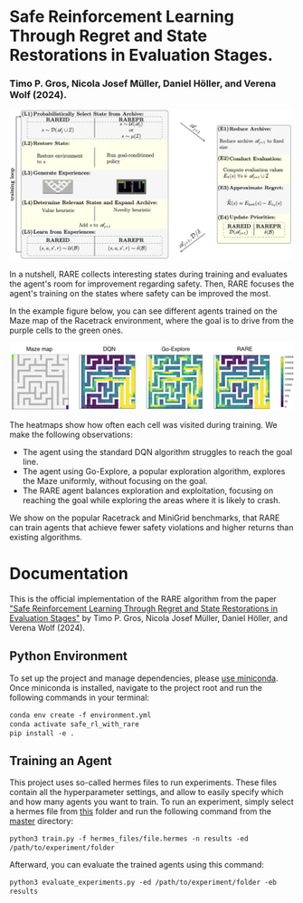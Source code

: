 # Safe Reinforcement Learning Through Regret and State Restorations in Evaluation Stages.
### Timo P. Gros, Nicola Josef Müller, Daniel Höller, and Verena Wolf (2024).

<img src="RARE.png" alt="RARE" width="500"/>

In a nutshell, RARE collects interesting states during training and evaluates the agent's room for improvement regarding safety.
Then, RARE focuses the agent's training on the states where safety can be improved the most. 

In the example figure below, you can see different agents trained on the Maze map of the Racetrack environment, where the goal is to drive from the purple cells to the green ones.

<img src="RARE_exploration.png" alt="RARE_exploration" width="800"/>

The heatmaps show how often each cell was visited during training. We make the following observations:
- The agent using the standard DQN algorithm struggles to reach the goal line. 
- The agent using Go-Explore, a popular exploration algorithm, explores the Maze uniformly, without focusing on the goal.
- The RARE agent balances exploration and exploitation, focusing on reaching the goal while exploring the areas where it is likely to crash.

We show on the popular Racetrack and MiniGrid benchmarks, that RARE can train agents that achieve fewer safety violations and higher returns than existing algorithms.


# Documentation
This is the official implementation of the RARE algorithm from the paper ["Safe Reinforcement Learning Through Regret and State Restorations in Evaluation Stages"](http://fai.cs.uni-saarland.de/gros/papers/icaps24-RDDPS.pdf) by Timo P. Gros, Nicola Josef Müller, Daniel Höller, and Verena Wolf (2024).

## Python Environment

To set up the project and manage dependencies, please [use miniconda](https://docs.anaconda.com/free/miniconda/). Once miniconda is installed, navigate to the project root and run the following commands in your terminal:

```
conda env create -f environment.yml
conda activate safe_rl_with_rare
pip install -e .
```

## Training an Agent
This project uses so-called hermes files to run experiments. These files contain all the hyperparameter settings, and allow to easily specify which and how many agents you want to train.
To run an experiment, simply select a hermes file from [this](master/hermes_files) folder and run the following command from the [master](master) directory:
``` 
python3 train.py -f hermes_files/file.hermes -n results -ed /path/to/experiment/folder
```
Afterward, you can evaluate the trained agents using this command:
```
python3 evaluate_experiments.py -ed /path/to/experiment/folder -eb results
```


